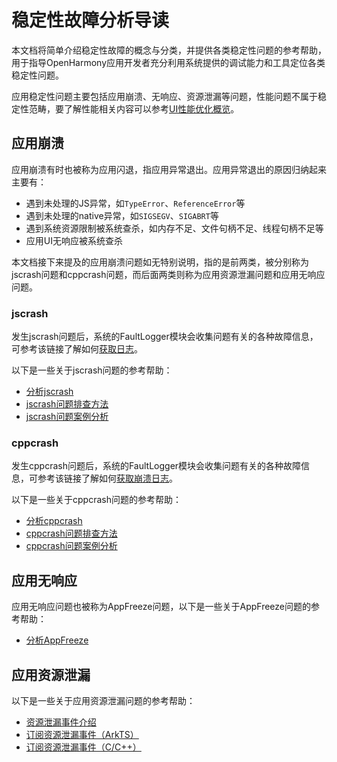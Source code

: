 # 稳定性故障分析导读

本文档将简单介绍稳定性故障的概念与分类，并提供各类稳定性问题的参考帮助，用于指导OpenHarmony应用开发者充分利用系统提供的调试能力和工具定位各类稳定性问题。

应用稳定性问题主要包括应用崩溃、无响应、资源泄漏等问题，性能问题不属于稳定性范畴，要了解性能相关内容可以参考[UI性能优化概览](ui-performance-overview.md)。

<!--RP1-->
<!--RP1End-->

## 应用崩溃

应用崩溃有时也被称为应用闪退，指应用异常退出。应用异常退出的原因归纳起来主要有：

- 遇到未处理的JS异常，如`TypeError`、`ReferenceError`等
- 遇到未处理的native异常，如`SIGSEGV`、`SIGABRT`等
- 遇到系统资源限制被系统查杀，如内存不足、文件句柄不足、线程句柄不足等
- 应用UI无响应被系统查杀

本文档接下来提及的应用崩溃问题如无特别说明，指的是前两类，被分别称为jscrash问题和cppcrash问题，而后面两类则称为应用资源泄漏问题和应用无响应问题。

### jscrash

发生jscrash问题后，系统的FaultLogger模块会收集问题有关的各种故障信息，可参考该链接了解如何[获取日志](../dfx/jscrash-guidelines.md#获取日志)。

以下是一些关于jscrash问题的参考帮助：

- [分析jscrash](../dfx/jscrash-guidelines.md#分析js-crash进程崩溃)
- [jscrash问题排查方法](../dfx/jscrash-guidelines.md#问题定位思路)
- [jscrash问题案例分析](../dfx/jscrash-guidelines.md#分析案例)

### cppcrash

发生cppcrash问题后，系统的FaultLogger模块会收集问题有关的各种故障信息，可参考该链接了解如何[获取崩溃日志](../dfx/cppcrash-guidelines.md#获取崩溃日志)。

以下是一些关于cppcrash问题的参考帮助：

- [分析cppcrash](../dfx/cppcrash-guidelines.md#分析cppcrash进程崩溃)
- [cppcrash问题排查方法](../dfx/cppcrash-guidelines.md#cppcrash问题分析步骤)
- [cppcrash问题案例分析](../dfx/cppcrash-guidelines.md#案例分析)
<!--RP1-->
<!--RP1End-->

## 应用无响应

应用无响应问题也被称为AppFreeze问题，以下是一些关于AppFreeze问题的参考帮助：

- [分析AppFreeze](../dfx/appfreeze-guidelines.md#分析appfreeze应用无响应)
<!--RP1-->
<!--RP1End-->

## 应用资源泄漏

以下是一些关于应用资源泄漏问题的参考帮助：

- [资源泄漏事件介绍](../dfx/hiappevent-watcher-resourceleak-events.md)
- [订阅资源泄漏事件（ArkTS）](../dfx/hiappevent-watcher-resourceleak-events-arkts.md)
- [订阅资源泄漏事件（C/C++）](../dfx/hiappevent-watcher-resourceleak-events-ndk.md)
<!--RP1-->
<!--RP1End-->
